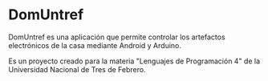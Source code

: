 # DomUntref

DomUntref es una aplicación que permite controlar los artefactos electrónicos de la casa mediante Android y Arduino.

Es un proyecto creado para la materia "Lenguajes de Programación 4" de la Universidad Nacional de Tres de Febrero.
